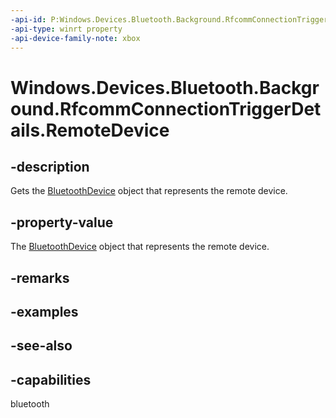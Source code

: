 ```yaml
---
-api-id: P:Windows.Devices.Bluetooth.Background.RfcommConnectionTriggerDetails.RemoteDevice
-api-type: winrt property
-api-device-family-note: xbox
---
```


<!-- Property syntax
public Windows.Devices.Bluetooth.BluetoothDevice RemoteDevice { get; }
-->

# Windows.Devices.Bluetooth.Background.RfcommConnectionTriggerDetails.RemoteDevice

## -description
Gets the [BluetoothDevice](../windows.devices.bluetooth/bluetoothdevice.md) object that represents the remote device.

## -property-value
The [BluetoothDevice](../windows.devices.bluetooth/bluetoothdevice.md) object that represents the remote device.

## -remarks

## -examples

## -see-also

## -capabilities
bluetooth
